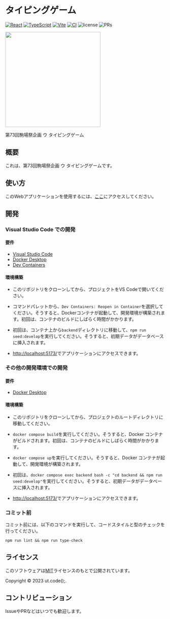 # タイピングゲーム

[![React](https://img.shields.io/badge/React-555.svg?logo=react)](https://github.com/facebook/react)
[![TypeScript](https://img.shields.io/badge/TypeScript-007ACC.svg?logo=typescript&logoColor=white)](https://github.com/microsoft/TypeScript)
[![Vite](https://img.shields.io/badge/Vite-1e1e20.svg?logo=vite)](https://github.com/vitejs/vite)
[![CI](https://github.com/ut-code/typing-game/actions/workflows/ci.yml/badge.svg)](https://github.com/ut-code/typing-game/actions/workflows/ci.yml)
![license](https://img.shields.io/badge/license-MIT-informational.svg)
![PRs](https://img.shields.io/badge/PRs-welcome-brightgreen.svg)

<img src="frontend/public/logo.png" width="300">

第73回駒場祭企画 ウ タイピングゲーム

## 概要

これは、第73回駒場祭企画 ウ タイピングゲームです。

## 使い方

このWebアプリケーションを使用するには、[ここ](https://typing.utcode.net/)にアクセスしてください。

## 開発

### Visual Studio Code での開発

#### 要件

- [Visual Studio Code](https://code.visualstudio.com/)
- [Docker Desktop](https://www.docker.com/products/docker-desktop/)
- [Dev Containers](https://marketplace.visualstudio.com/items?itemName=ms-vscode-remote.remote-containers)

#### 環境構築

- このリポジトリをクローンしてから、プロジェクトをVS Codeで開いてください。

- コマンドパレットから、`Dev Containers: Reopen in Container`を選択してください。そうすると、Dockerコンテナが起動して、開発環境が構築されます。初回は、コンテナのビルドにしばらく時間がかかります。

- 初回は、コンテナ上から`backend`ディレクトリに移動して、`npm run seed:develop`を実行してください。そうすると、初期データがデータベースに挿入されます。

- [http://localhost:5173/](http://localhost:5173/)でアプリケーションにアクセスできます。

### その他の開発環境での開発

#### 要件

- [Docker Desktop](https://www.docker.com/products/docker-desktop/)

#### 環境構築

- このリポジトリをクローンしてから、プロジェクトのルートディレクトリに移動してください。

- `docker compose build`を実行してください。そうすると、Docker コンテナがビルドされます。初回は、コンテナのビルドにしばらく時間がかかります。

- `docker compose up`を実行してください。そうすると、Docker コンテナが起動して、開発環境が構築されます。

- 初回は、`docker compose exec backend bash -c "cd backend && npm run seed:develop"`を実行してください。そうすると、初期データがデータベースに挿入されます。

- [http://localhost:5173/](http://localhost:5173/)でアプリケーションにアクセスできます。

### コミット前

コミット前には、以下のコマンドを実行して、コードスタイルと型のチェックを行ってください。

```shell
npm run lint && npm run type-check
```

## ライセンス

このソフトウェアは[MIT](./LICENSE)ライセンスのもとで公開されています。

Copyright © 2023 ut.code();.

## コントリビューション

IssueやPRなどはいつでも歓迎します。
